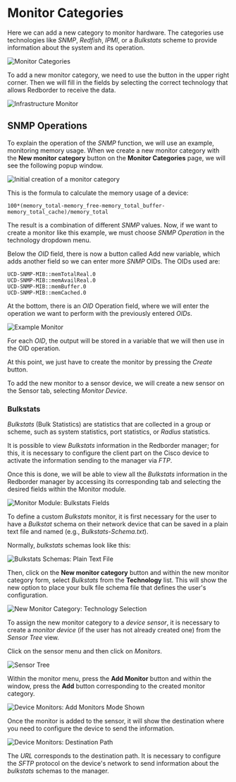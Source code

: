 # Monitor Categories

Here we can add a new category to monitor hardware. The categories use technologies like *SNMP*, *Redfish*, *IPMI*, or a *Bulkstats* scheme to provide information about the system and its operation.

![Monitor Categories](images/ch07_img008.png)

To add a new monitor category, we need to use the button in the upper right corner. Then we will fill in the fields by selecting the correct technology that allows Redborder to receive the data.

![Infrastructure Monitor](images/ch07_img009.png)

## SNMP Operations

To explain the operation of the *SNMP* function, we will use an example, monitoring memory usage. When we create a new monitor category with the **New monitor category** button on the **Monitor Categories** page, we will see the following popup window.

![Initial creation of a monitor category](images/ch07_img010.png)

This is the formula to calculate the memory usage of a device:

    100*(memory_total-memory_free-memory_total_buffer-memory_total_cache)/memory_total

The result is a combination of different *SNMP* values. Now, if we want to create a monitor like this example, we must choose *SNMP Operation* in the technology dropdown menu.

Below the *OID* field, there is now a button called Add new variable, which adds another field so we can enter more *SNMP* OIDs. The OIDs used are:

    UCD-SNMP-MIB::memTotalReal.0
    UCD-SNMP-MIB::memAvailReal.0
    UCD-SNMP-MIB::memBuffer.0
    UCD-SNMP-MIB::memCached.0

At the bottom, there is an *OID* Operation field, where we will enter the operation we want to perform with the previously entered *OIDs*.

![Example Monitor](images/ch07_img011.png)

For each *OID*, the output will be stored in a variable that we will then use in the OID operation.

At this point, we just have to create the monitor by pressing the *Create* button.

To add the new monitor to a sensor device, we will create a new sensor on the Sensor tab, selecting *Monitor Device*.

### Bulkstats

*Bulkstats* (Bulk Statistics) are statistics that are collected in a group or scheme, such as system statistics, port statistics, or *Radius* statistics.

It is possible to view *Bulkstats* information in the Redborder manager; for this, it is necessary to configure the client part on the Cisco device to activate the information sending to the manager via *FTP*.

Once this is done, we will be able to view all the *Bulkstats* information in the Redborder manager by accessing its corresponding tab and selecting the desired fields within the Monitor module.

![Monitor Module: Bulkstats Fields](images/ch07_img012.png)

To define a custom *Bulkstats* monitor, it is first necessary for the user to have a *Bulkstat* schema on their network device that can be saved in a plain text file and named (e.g., *Bulkstats-Schema.txt*).

Normally, *bulkstats* schemas look like this:

![Bulkstats Schemas: Plain Text File](images/ch07_img013.png)

Then, click on the **New monitor category** button and within the new monitor category form, select *Bulkstats* from the **Technology** list. This will show the new option to place your bulk file schema file that defines the user's configuration.

![New Monitor Category: Technology Selection](images/ch07_img014.png)

To assign the new monitor category to a *device sensor*, it is necessary to create a *monitor device* (if the user has not already created one) from the *Sensor Tree* view.

Click on the sensor menu and then click on *Monitors*.

![Sensor Tree](images/ch07_img015.png)

Within the monitor menu, press the **Add Monitor** button and within the window, press the **Add** button corresponding to the created monitor category.

![Device Monitors: Add Monitors Mode Shown](images/ch07_img016.png)

Once the monitor is added to the sensor, it will show the destination where you need to configure the device to send the information.

![Device Monitors: Destination Path](images/ch07_img017.png)

The *URL* corresponds to the destination path. It is necessary to configure the *SFTP* protocol on the device's network to send information about the *bulkstats* schemas to the manager.